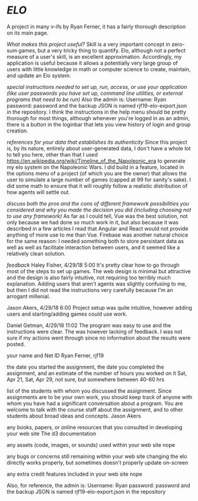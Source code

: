 # *ELO*
A project in many v-ifs by Ryan Ferner, it has a fairly thorough description on its main page.

*What makes this project useful?*
Skill is a very important concept in zero-sum games, but a very tricky thing to quantify. Elo, although not a perfect measure of a user's skill, is an excellent approximation.  Accordingly, my application is useful because it allows a potentially very large group of users with little knowledge in math or computer science to create, maintain, and update an Elo system.

*special instructions needed to set up, run, access, or use your application (like user passwords you have set up, command line utilities, or external programs that need to be run)*
Also the admin is:
Username: Ryan
password: password
and the backup JSON is named rjf19-elo-export.json in the repository.
I think the instructions in the help menu should be pretty thorough for most things, although whenever you're logged in as an admin, there is a button in the loginbar that lets you view history of login and group creation.

*references for your data that establishes its authenticity*
Since this project is, by its nature, entirely about user-generated data, I don't have a whole lot to tell you here, other than that I used https://en.wikipedia.org/wiki/Timeline_of_the_Napoleonic_era to generate my elo system on the Napoleonic Wars.
I did build in a feature, located in the options menu of a project (of which you are the owner) that allows the user to simulate a large number of games (capped at 99 for sanity's sake). I did some math to ensure that it will roughly follow a realistic distribution of how agents will settle out.


*discuss both the pros and the cons of different framework possibilities you considered and why you made the decision you did (including choosing not to use any framework)*
As far as I could tell, Vue was the best solution, not only because we had done so much work in it, but also because it was described in a few articles I read that Angular and React would not provide anything of more use to me than Vue.  Firebase was another natural choice for the same reason: I needed something both to store persistant data as well as well as facilitate interaction between users, and it seemed like a relatively clean solution.


*feedback*
Haley Fisher, 4/29/18 5:00
It's pretty clear how to go through most of the steps to set up games. The web design is minimal but attractive and the design is also fairly intuitive, not requiring too terribly much explanation. Adding users that aren't agents was slightly confusing to me, but then I did not read the instructions very carefully because I'm an arrogant millenial.

Jason Akers, 4/29/18 6:00
Project setup was quite intuitive, however adding users and starting/adding games could use work.

Daniel Getman, 4/29/18 11:02
The program was easy to use and the instructions were clear. The was however lacking of feedback. I was not sure if my actions went through since no information about the results were posted.



your name and Net ID
Ryan Ferner, rjf19

the date you started the assignment, the date you completed the assignment, and an estimate of the number of hours you worked on it
Sat, Apr 21, Sat, Apr 29, not sure, but somewhere between 40-60 hrs

list of the students with whom you discussed the assignment. Since assignments are to be your own work, you should keep track of anyone with whom you have had a significant conversation about a program. You are welcome to talk with the course staff about the assignment, and to other students about broad ideas and concepts.
Jason Akers

any books, papers, or online resources that you consulted in developing your web site
The d3 documentation

any assets (code, images, or sounds) used within your web site
nope

any bugs or concerns still remaining within your web site
changing the elo directly works properly, but sometimes doesn't properly update on-screen

any extra credit features included in your web site
nope


Also, for reference, the admin is:
Username: Ryan
password: password
and the backup JSON is named rjf19-elo-export.json in the repository